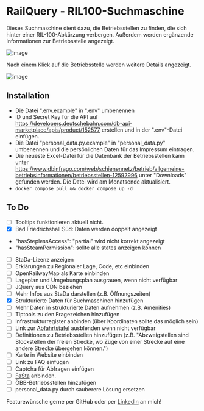 # RailQuery - RIL100-Suchmaschine

Dieses Suchmaschine dient dazu, die Betriebsstellen zu finden, die sich hinter einer RIL-100-Abkürzung verbergen. Außerdem werden ergänzende Informationen zur Betriebsstelle angezeigt.

![image](https://github.com/user-attachments/assets/ef4c4c75-af26-46e0-a68c-41a0384e9ae5)

Nach einem Klick auf die Betriebsstelle werden weitere Details angezeigt.

![image](https://github.com/user-attachments/assets/8e6cccb4-ed73-49a8-9cc4-b5f824e9f5b8)

## Installation
- Die Datei ".env.example" in ".env" umbenennen
- ID und Secret Key für die API auf https://developers.deutschebahn.com/db-api-marketplace/apis/product/152577 erstellen und in der ".env"-Datei einfügen.
- Die Datei "personal_data.py.example" in "personal_data.py" umbenennen und die persönlichen Daten für das Impressum eintragen.
- Die neueste Excel-Datei für die Datenbank der Betriebsstellen kann unter https://www.dbinfrago.com/web/schienennetz/betrieb/allgemeine-betriebsinformationen/betriebsstellen-12592996 unter "Downloads" gefunden werden. Die Datei wird am Monatsende aktualisiert.
- `docker compose pull && docker compose up -d`

## To Do
- [ ] Tooltips funktionieren aktuell nicht.
- [x] Bad Friedrichshall Süd: Daten werden doppelt angezeigt
- "hasSteplessAccess": "partial" wird nicht korrekt angezeigt
- "hasSteamPermission": sollte alle states anzeigen können

- [ ] StaDa-Lizenz anzeigen
- [ ] Erklärungen zu Regionaler Lage, Code, etc einbinden
- [ ] OpenRailwayMap als Karte einbinden
- [ ] Lageplan und Umgebungsplan ausgrauen, wenn nicht verfügbar
- [ ] JQuery aus CDN beziehen
- [ ] Mehr Infos aus StaDa darstellen (z.B. Öffnungszeiten)
- [x] Strukturierte Daten für Suchmaschinen hinzufügen
- [ ] Mehr Daten in strukturierte Daten aufnehmen (z.B. Amenities)
- [ ] Tiptools zu den Fragezeichen hinzufügen
- [ ] Infrastrukturregister anbinden (über Koordinaten sollte das möglich sein)
- [ ] Link zur [Abfahrtstafel](https://iris.noncd.db.de) ausblenden wenn nicht verfügbar
- [ ] Definitionen zu Betriebsstellen hinzufügen (z.B. "Abzweigstellen sind Blockstellen der freien Strecke, wo Züge von einer Strecke auf eine andere Strecke übergehen können.")
- [ ] Karte in Website einbinden
- [ ] Link zu FAQ einfügen
- [ ] Captcha für Abfragen einfügen
- [ ] [FaSta](https://developers.deutschebahn.com/db-api-marketplace/apis/product/fasta) anbinden.
- [ ] ÖBB-Betriebsstellen hinzufügen
- [ ] personal_data.py durch sauberere Lösung ersetzen

Featurewünsche gerne per GitHub oder per [LinkedIn](https://www.linkedin.com/in/nicolas-bartels/) an mich!
